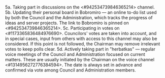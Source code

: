 5a. Taking part in discussions on the <#942534739846365214> channel.
5b. Updating their personal board in Bobromiro — an online to-do list used by both the Council and the Administration, which tracks the progress of ideas and server projects. The link to Bobromiro is pinned on <#942534739846365214>.
5c. Participating in votes on <#1173365836484976690>. Councilors' votes are taken into account, and in special cases, input from others with access to this channel may also be considered. If this point is not followed, the Chairman may remove irrelevant votes to keep polls clear.
5d. Actively taking part in "herbatkas" — regular voice meetings of the Council and Administration focused on current matters. These are usually initiated by the Chairman on the voice channel <#1314956272776384594>. The date is always set in advance and confirmed via vote among Council and Administration members.

